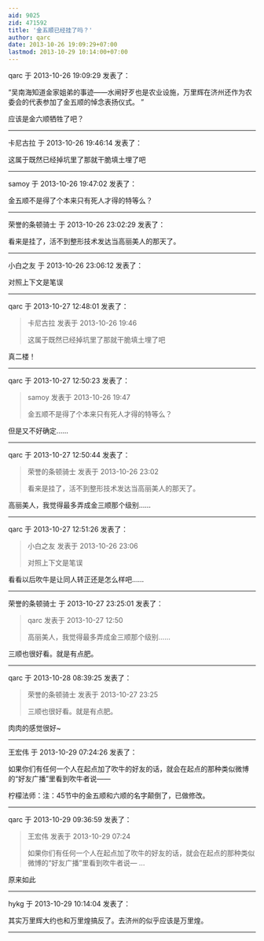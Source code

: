 ```yaml
---
aid: 9025
zid: 471592
title: '金五顺已经挂了吗？'
author: qarc
date: 2013-10-26 19:09:29+07:00
lastmod: 2013-10-29 10:14:00+07:00
---
```


qarc 于 2013-10-26 19:09:29 发表了：

“吴南海知道金家姐弟的事迹――水闸好歹也是农业设施，万里辉在济州还作为农委会的代表参加了金五顺的悼念表扬仪式。 ”

应该是金六顺牺牲了吧？

---------

卡尼古拉 于 2013-10-26 19:46:14 发表了：

这属于既然已经掉坑里了那就干脆填土埋了吧

---------

samoy 于 2013-10-26 19:47:02 发表了：

金五顺不是得了个本来只有死人才得的特等么？

---------

荣誉的条顿骑士 于 2013-10-26 23:02:29 发表了：

看来是挂了，活不到整形技术发达当高丽美人的那天了。

---------

小白之友 于 2013-10-26 23:06:12 发表了：

对照上下文是笔误

---------

qarc 于 2013-10-27 12:48:01 发表了：

> 卡尼古拉 发表于 2013-10-26 19:46
> 
> 这属于既然已经掉坑里了那就干脆填土埋了吧



真二楼！

---------

qarc 于 2013-10-27 12:50:23 发表了：

> samoy 发表于 2013-10-26 19:47
> 
> 金五顺不是得了个本来只有死人才得的特等么？



但是又不好确定……

---------

qarc 于 2013-10-27 12:50:44 发表了：

> 荣誉的条顿骑士 发表于 2013-10-26 23:02
> 
> 看来是挂了，活不到整形技术发达当高丽美人的那天了。



高丽美人，我觉得最多弄成金三顺那个级别……

---------

qarc 于 2013-10-27 12:51:26 发表了：

> 小白之友 发表于 2013-10-26 23:06
> 
> 对照上下文是笔误



看看以后吹牛是让同人转正还是怎么样吧……

---------

荣誉的条顿骑士 于 2013-10-27 23:25:01 发表了：

> qarc 发表于 2013-10-27 12:50
> 
> 高丽美人，我觉得最多弄成金三顺那个级别……



三顺也很好看。就是有点肥。

---------

qarc 于 2013-10-28 08:39:25 发表了：

> 荣誉的条顿骑士 发表于 2013-10-27 23:25
> 
> 三顺也很好看。就是有点肥。



肉肉的感觉很好~

---------

王宏伟 于 2013-10-29 07:24:26 发表了：

如果你们有任何一个人在起点加了吹牛的好友的话，就会在起点的那种类似微博的“好友广播”里看到吹牛者说——

柠檬法师：注：45节中的金五顺和六顺的名字颠倒了，已做修改。

---------

qarc 于 2013-10-29 09:36:59 发表了：

> 王宏伟 发表于 2013-10-29 07:24
> 
> 如果你们有任何一个人在起点加了吹牛的好友的话，就会在起点的那种类似微博的“好友广播”里看到吹牛者说— ...



原来如此

---------

hykg 于 2013-10-29 10:14:04 发表了：

其实万里辉大约也和万里煌搞反了。去济州的似乎应该是万里煌。

---------

